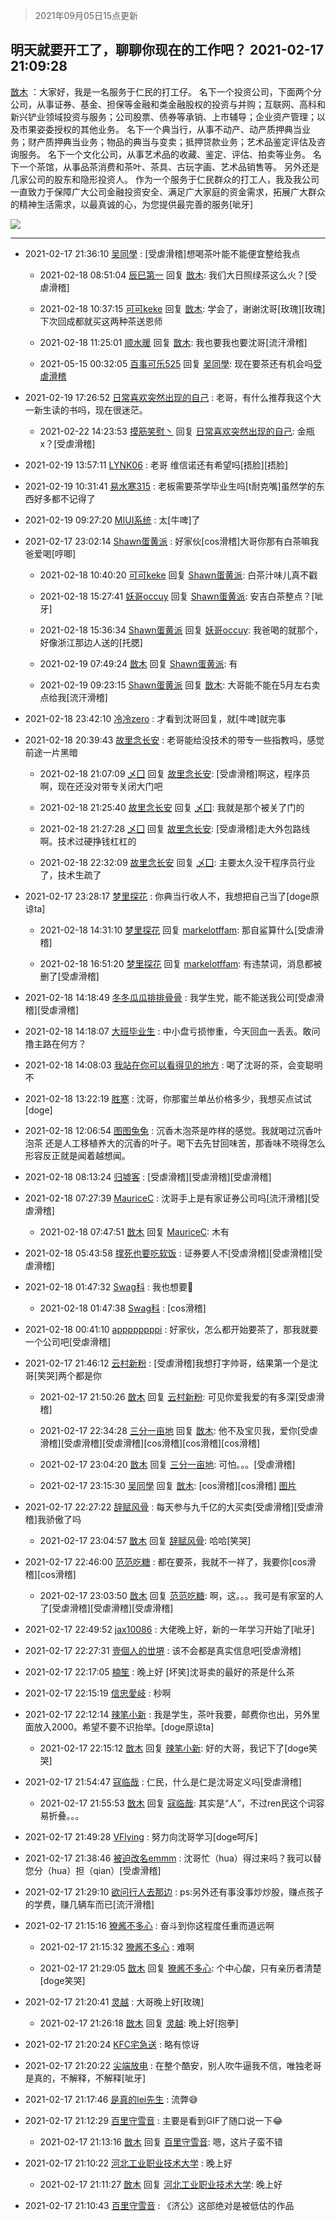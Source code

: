 > 2021年09月05日15点更新
<link rel="stylesheet" href="https://cdn.jsdelivr.net/gh/taotie6/sampleJSON@main/css/photo_show.css">


 ## 明天就要开工了，聊聊你现在的工作吧？ 2021-02-17 21:09:28

 [㪚木](https://www.coolapk.com/feed/24938411?shareKey=MDY4YmY4M2U4NzFiNjEzMTc3YmI~) ：大家好，我是一名服务于仁民的打工仔。
名下一个投资公司，下面两个分公司，从事证券、基金、担保等金融和类金融股权的投资与并购；互联网、高科和新兴铲业领域投资与服务；公司股票、债券等承销、上市辅导；企业资产管理；以及市果姿委授权的其他业务。
名下一个典当行<!--break-->，从事不动产、动产质押典当业务；财产质押典当业务；物品的典当与变卖；抵押贷款业务；艺术品鉴定评估及咨询服务。
名下一个文化公司，从事艺术品的收藏、鉴定、评估、拍卖等业务。
名下一个茶馆，从事品茶消费和茶叶、茶具、古玩字画、艺术品销售等。
另外还是几家公司的股东和隐形投资人。
作为一个服务于仁民群众的打工人，我及我公司一直致力于保障广大公司金融投资安全、满足广大家庭的资金需求，拓展广大群众的精神生活需求，以最真诚的心，为您提供最完善的服务[呲牙] 

<div class="album">
<img class="img-item" src="http://image.coolapk.com/feed/2021/0217/21/1081091_f37b219f_7367_0525@320x240.gif" />
</div>

 ------- 

- 2021-02-17 21:36:10 [吴同學](uid=1320218) : [受虐滑稽]想喝茶叶能不能便宜整给我点 

    - 2021-02-18 08:51:04 [辰巳第一](uid=2015674) 回复 [㪚木](uid=1081091): 我们大日照绿茶这么火？[受虐滑稽] 

    - 2021-02-18 10:37:15 [可可keke](uid=2190423) 回复 [㪚木](uid=1081091): 学会了，谢谢沈哥[玫瑰][玫瑰]下次回成都就买这两种茶送恩师 

    - 2021-02-18 11:25:01 [顺水暖](uid=2030768) 回复 [㪚木](uid=1081091): 我也要我也要沈哥[流汗滑稽] 

    - 2021-05-15 00:32:05 [百事可乐525](uid=3064705) 回复 [吴同學](uid=1320218): 现在要茶还有机会吗[受虐滑稽](开玩笑的) 

- 2021-02-19 17:26:52 [日常喜欢突然出现的自己](uid=1167644) : 老哥，有什么推荐我这个大一新生读的书吗，现在很迷茫。 

    - 2021-02-22 14:23:53 [摸筋笑慰丶](uid=946280) 回复 [日常喜欢突然出现的自己](uid=1167644): 金瓶x？[受虐滑稽] 

- 2021-02-19 13:57:11 [LYNK06](uid=2194108) : 老哥 维信诺还有希望吗[捂脸][捂脸] 

- 2021-02-19 10:31:41 [易水寒315](uid=1124037) : 老板需要茶学毕业生吗[t耐克嘴]虽然学的东西好多都不记得了 

- 2021-02-19 09:27:20 [MIUI系统](uid=2011446) : 太[牛啤]了 

- 2021-02-17 23:02:14 [Shawn蛋黄派](uid=2642278) : 好家伙[cos滑稽]大哥你那有白茶嘛我爸爱喝[哼唧] 

    - 2021-02-18 10:40:20 [可可keke](uid=2190423) 回复 [Shawn蛋黄派](uid=2642278): 白茶汁味儿真不戳 

    - 2021-02-18 15:27:41 [妖哥occuy](uid=1388591) 回复 [Shawn蛋黄派](uid=2642278): 安吉白茶整点？[呲牙] 

    - 2021-02-18 15:36:34 [Shawn蛋黄派](uid=2642278) 回复 [妖哥occuy](uid=1388591): 我爸喝的就那个，好像浙江那边人送的[托腮] 

    - 2021-02-19 07:49:24 [㪚木](uid=1081091) 回复 [Shawn蛋黄派](uid=2642278): 有 

    - 2021-02-19 09:23:15 [Shawn蛋黄派](uid=2642278) 回复 [㪚木](uid=1081091): 大哥能不能在5月左右卖点给我[流汗滑稽] 

- 2021-02-18 23:42:10 [冷冷zero](uid=1161800) : 才看到沈哥回复，就[牛啤]就完事 

- 2021-02-18 20:39:43 [故里念长安](uid=1000824) : 老哥能给没技术的带专一些指教吗，感觉前途一片黑暗 

    - 2021-02-18 21:07:09 [乄囗](uid=759206) 回复 [故里念长安](uid=1000824): [受虐滑稽]啊这，程序员啊，现在还没对带专关闭大门吧 

    - 2021-02-18 21:25:40 [故里念长安](uid=1000824) 回复 [乄囗](uid=759206): 我就是那个被关了门的 

    - 2021-02-18 21:27:28 [乄囗](uid=759206) 回复 [故里念长安](uid=1000824): [受虐滑稽]走大外包路线啊。技术过硬挣钱杠杠的 

    - 2021-02-18 22:32:09 [故里念长安](uid=1000824) 回复 [乄囗](uid=759206): 主要太久没干程序员行业了，技术生疏了 

- 2021-02-17 23:28:17 [梦里探花](uid=836750) : 你典当行收人不，我想把自己当了[doge原谅ta] 

    - 2021-02-18 14:31:10 [梦里探花](uid=836750) 回复 [markelotffam](uid=3933267): 那自鲨算什么[受虐滑稽] 

    - 2021-02-18 16:51:20 [梦里探花](uid=836750) 回复 [markelotffam](uid=3933267): 有违禁词，消息都被删了[受虐滑稽] 

- 2021-02-18 14:18:49 [冬冬瓜瓜排排骨骨](uid=3463204) : 我学生党，能不能送我公司[受虐滑稽][受虐滑稽] 

- 2021-02-18 14:18:07 [大班毕业生](uid=530856) : 中小盘亏损惨重，今天回血一丢丢。敢问撸主路在何方？ 

- 2021-02-18 14:08:03 [我站在你可以看得见的地方](uid=1262232) : 喝了沈哥的茶，会变聪明不 

- 2021-02-18 13:22:19 [胜寒](uid=621479) : 沈哥，你那蜜兰单丛价格多少，我想买点试试[doge] 

- 2021-02-18 12:06:54 [图图兔兔](uid=722523) : 沉香木泡茶是咋样的感觉。我就喝过沉香叶泡茶 还是人工移植养大的沉香的叶子。喝下去先甘回味苦，那香味不晓得怎么形容反正就是闻着越想闻。 

- 2021-02-18 08:13:24 [归墟客](uid=3287587) : [受虐滑稽][受虐滑稽][受虐滑稽] 

- 2021-02-18 07:27:39 [MauriceC](uid=2661286) : 沈哥手上是有家证券公司吗[流汗滑稽][受虐滑稽] 

    - 2021-02-18 07:47:51 [㪚木](uid=1081091) 回复 [MauriceC](uid=2661286): 木有 

- 2021-02-18 05:43:58 [撑死也要吃软饭](uid=3548551) : 证券要人不[受虐滑稽][受虐滑稽][受虐滑稽] 

- 2021-02-18 01:47:32 [Swag科](uid=3229387) : 我也想要🍵 

    - 2021-02-18 01:47:38 [Swag科](uid=3229387) : [cos滑稽] 

- 2021-02-18 00:41:10 [appppppppi](uid=1377925) : 好家伙，怎么都开始要茶了，那我就要一个公司吧[受虐滑稽] 

- 2021-02-17 21:46:12 [云村新粉](uid=809098) : [受虐滑稽]我想打字帅哥，结果第一个是沈哥[笑哭]两个都是你 

    - 2021-02-17 21:50:26 [㪚木](uid=1081091) 回复 [云村新粉](uid=809098): 可见你爱我爱的有多深[受虐滑稽] 

    - 2021-02-17 22:34:28 [三分一亩地](uid=1721161) 回复 [㪚木](uid=1081091): 他不及宝贝我，爱你[受虐滑稽][受虐滑稽][受虐滑稽][cos滑稽][cos滑稽][cos滑稽] 

    - 2021-02-17 23:04:20 [㪚木](uid=1081091) 回复 [三分一亩地](uid=1721161): 可怕。。。[受虐滑稽] 

    - 2021-02-17 23:15:30 [吴同學](uid=1320218) 回复 [㪚木](uid=1081091): [cos滑稽][cos滑稽] [图片](http://image.coolapk.com/feed/2021/0217/23/1320218_b6623adb_4928_9871@1080x2160.jpeg)

- 2021-02-17 22:27:22 [辞赋风骨](uid=875865) : 每天参与九千亿的大买卖[受虐滑稽][受虐滑稽]我骄傲了吗 

    - 2021-02-17 23:04:57 [㪚木](uid=1081091) 回复 [辞赋风骨](uid=875865): 哈哈[笑哭] 

- 2021-02-17 22:46:00 [范范吃糖](uid=1891949) : 都在要茶，我就不一祥了，我要你[cos滑稽][cos滑稽] 

    - 2021-02-17 23:03:50 [㪚木](uid=1081091) 回复 [范范吃糖](uid=1891949): 啊，这。。。我可是有家室的人了[受虐滑稽][受虐滑稽][受虐滑稽] 

- 2021-02-17 22:49:52 [jax10086](uid=797822) : 大佬晚上好，新的一年学习开始了[呲牙] 

- 2021-02-17 22:27:31 [壹個人的丗堺](uid=1461483) : 该不会都是真实信息吧[受虐滑稽] 

- 2021-02-17 22:17:05 [楠笙](uid=907817) : 晚上好 [坏笑]沈哥卖的最好的茶是什么茶 

- 2021-02-17 22:15:19 [信忠愛岐](uid=1109522) : 秒啊 

- 2021-02-17 22:12:14 [辣笔小新](uid=1728429) : 我是学生，茶叶我要，邮费你也出，另外里面放入2000。希望不要不识抬举。[doge原谅ta] 

    - 2021-02-17 22:15:12 [㪚木](uid=1081091) 回复 [辣笔小新](uid=1728429): 好的大哥，我记下了[doge笑哭] 

- 2021-02-17 21:54:47 [寇临哉](uid=3365514) : 仁民，什么是仁是沈哥定义吗[受虐滑稽] 

    - 2021-02-17 21:55:53 [㪚木](uid=1081091) 回复 [寇临哉](uid=3365514): 其实是“人”，不过ren民这个词容易折叠。。。 

- 2021-02-17 21:49:28 [VFlying](uid=1355824) : 努力向沈哥学习[doge呵斥] 

- 2021-02-17 21:38:46 [被迫改名emmm](uid=3302275) : 沈哥忙（hua）得过来吗？我可以替您分（hua）担（qian）[受虐滑稽] 

- 2021-02-17 21:29:10 [欲问行人去那边](uid=826969) : ps:另外还有事没事炒炒股，赚点孩子的学费，赚几辆车而已[流汗滑稽] 

- 2021-02-17 21:15:16 [獠酱不多心](uid=2675499) : 奋斗到你这程度任重而道远啊 

    - 2021-02-17 21:15:32 [獠酱不多心](uid=2675499) : 难啊 

    - 2021-02-17 21:29:05 [㪚木](uid=1081091) 回复 [獠酱不多心](uid=2675499): 个中心酸，只有亲历者清楚[doge笑哭] 

- 2021-02-17 21:20:41 [灵越](uid=1324630) : 大哥晚上好[玫瑰] 

    - 2021-02-17 21:26:18 [㪚木](uid=1081091) 回复 [灵越](uid=1324630): 晚上好[抱拳] 

- 2021-02-17 21:20:24 [KFC宅急送](uid=2839356) : 略有惊讶 

- 2021-02-17 21:20:22 [尖端放电](uid=339765) : 在整个酷安，别人吹牛逼我不信，唯独老哥是真的，不解释，不解释[呲牙] 

- 2021-02-17 21:17:46 [是真的lei先生](uid=3533765) : 流弊😅 

- 2021-02-17 21:12:29 [百里守雪音](uid=1080769) : 主要是看到GIF了随口说一下😂 

    - 2021-02-17 21:13:16 [㪚木](uid=1081091) 回复 [百里守雪音](uid=1080769): 嗯，这片子蛮不错 

- 2021-02-17 21:10:22 [河北工业职业技术大学](uid=3415552) : 晚上好 

    - 2021-02-17 21:11:27 [㪚木](uid=1081091) 回复 [河北工业职业技术大学](uid=3415552): 晚上好 

- 2021-02-17 21:10:43 [百里守雪音](uid=1080769) : 《济公》这部绝对是被低估的作品 

